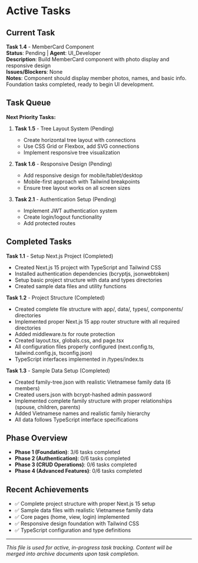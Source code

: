 # Active Tasks

## Current Task
**Task 1.4** - MemberCard Component  
**Status**: Pending | **Agent**: UI_Developer  
**Description**: Build MemberCard component with photo display and responsive design  
**Issues/Blockers**: None  
**Notes**: Component should display member photos, names, and basic info. Foundation tasks completed, ready to begin UI development.

## Task Queue
**Next Priority Tasks:**
1. **Task 1.5** - Tree Layout System (Pending)
   - Create horizontal tree layout with connections
   - Use CSS Grid or Flexbox, add SVG connections
   - Implement responsive tree visualization

2. **Task 1.6** - Responsive Design (Pending)
   - Add responsive design for mobile/tablet/desktop
   - Mobile-first approach with Tailwind breakpoints
   - Ensure tree layout works on all screen sizes

3. **Task 2.1** - Authentication Setup (Pending)
   - Implement JWT authentication system
   - Create login/logout functionality
   - Add protected routes

## Completed Tasks
**Task 1.1** - Setup Next.js Project (Completed)
- Created Next.js 15 project with TypeScript and Tailwind CSS
- Installed authentication dependencies (bcryptjs, jsonwebtoken)
- Setup basic project structure with data and types directories
- Created sample data files and utility functions

**Task 1.2** - Project Structure (Completed)
- Created complete file structure with app/, data/, types/, components/ directories
- Implemented proper Next.js 15 app router structure with all required directories
- Added middleware.ts for route protection
- Created layout.tsx, globals.css, and page.tsx
- All configuration files properly configured (next.config.ts, tailwind.config.js, tsconfig.json)
- TypeScript interfaces implemented in /types/index.ts

**Task 1.3** - Sample Data Setup (Completed)
- Created family-tree.json with realistic Vietnamese family data (6 members)
- Created users.json with bcrypt-hashed admin password
- Implemented complete family structure with proper relationships (spouse, children, parents)
- Added Vietnamese names and realistic family hierarchy
- All data follows TypeScript interface specifications

## Phase Overview
- **Phase 1 (Foundation)**: 3/6 tasks completed
- **Phase 2 (Authentication)**: 0/6 tasks completed  
- **Phase 3 (CRUD Operations)**: 0/6 tasks completed
- **Phase 4 (Advanced Features)**: 0/6 tasks completed

## Recent Achievements
- ✅ Complete project structure with proper Next.js 15 setup
- ✅ Sample data files with realistic Vietnamese family data
- ✅ Core pages (home, view, login) implemented
- ✅ Responsive design foundation with Tailwind CSS
- ✅ TypeScript configuration and type definitions

---
*This file is used for active, in-progress task tracking. Content will be merged into archive documents upon task completion.* 